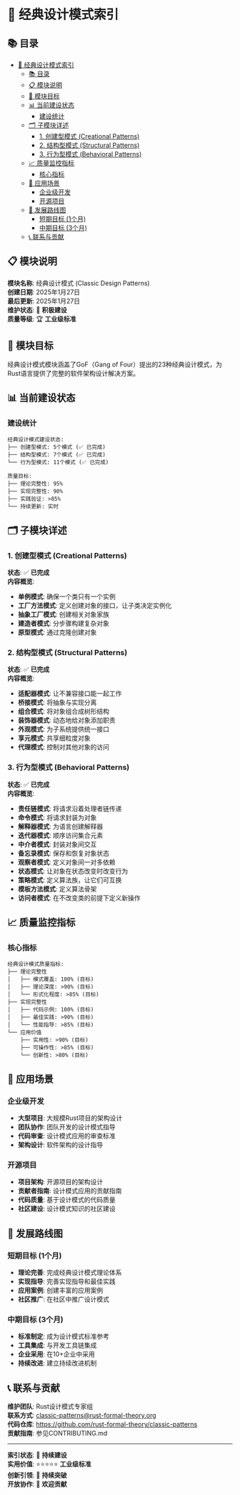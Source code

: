 # 🎯 经典设计模式索引

## 📚 目录

- [🎯 经典设计模式索引](#-经典设计模式索引)
  - [📚 目录](#-目录)
  - [📋 模块说明](#-模块说明)
  - [🎯 模块目标](#-模块目标)
  - [📊 当前建设状态](#-当前建设状态)
    - [建设统计](#建设统计)
  - [🗂️ 子模块详述](#️-子模块详述)
    - [1. 创建型模式 (Creational Patterns)](#1-创建型模式-creational-patterns)
    - [2. 结构型模式 (Structural Patterns)](#2-结构型模式-structural-patterns)
    - [3. 行为型模式 (Behavioral Patterns)](#3-行为型模式-behavioral-patterns)
  - [📈 质量监控指标](#-质量监控指标)
    - [核心指标](#核心指标)
  - [🎯 应用场景](#-应用场景)
    - [企业级开发](#企业级开发)
    - [开源项目](#开源项目)
  - [🚀 发展路线图](#-发展路线图)
    - [短期目标 (1个月)](#短期目标-1个月)
    - [中期目标 (3个月)](#中期目标-3个月)
  - [📞 联系与贡献](#-联系与贡献)

## 📋 模块说明

**模块名称**: 经典设计模式 (Classic Design Patterns)  
**创建日期**: 2025年1月27日  
**最后更新**: 2025年1月27日  
**维护状态**: 🔄 **积极建设**  
**质量等级**: 🏆 **工业级标准**  

## 🎯 模块目标

经典设计模式模块涵盖了GoF（Gang of Four）提出的23种经典设计模式，为Rust语言提供了完整的软件架构设计解决方案。

## 📊 当前建设状态

### 建设统计

```text
经典设计模式建设状态:
├── 创建型模式: 5个模式 (✅ 已完成)
├── 结构型模式: 7个模式 (✅ 已完成)
└── 行为型模式: 11个模式 (✅ 已完成)

质量目标:
├── 理论完整性: 95%
├── 实现完整性: 90%
├── 实践验证: >85%
└── 持续更新: 实时
```

## 🗂️ 子模块详述

### 1. 创建型模式 (Creational Patterns)

**状态**: ✅ **已完成**  
**内容概览**:

- **单例模式**: 确保一个类只有一个实例
- **工厂方法模式**: 定义创建对象的接口，让子类决定实例化
- **抽象工厂模式**: 创建相关对象家族
- **建造者模式**: 分步骤构建复杂对象
- **原型模式**: 通过克隆创建对象

### 2. 结构型模式 (Structural Patterns)

**状态**: ✅ **已完成**  
**内容概览**:

- **适配器模式**: 让不兼容接口能一起工作
- **桥接模式**: 将抽象与实现分离
- **组合模式**: 将对象组合成树形结构
- **装饰器模式**: 动态地给对象添加职责
- **外观模式**: 为子系统提供统一接口
- **享元模式**: 共享细粒度对象
- **代理模式**: 控制对其他对象的访问

### 3. 行为型模式 (Behavioral Patterns)

**状态**: ✅ **已完成**  
**内容概览**:

- **责任链模式**: 将请求沿着处理者链传递
- **命令模式**: 将请求封装为对象
- **解释器模式**: 为语言创建解释器
- **迭代器模式**: 顺序访问集合元素
- **中介者模式**: 封装对象间交互
- **备忘录模式**: 保存和恢复对象状态
- **观察者模式**: 定义对象间一对多依赖
- **状态模式**: 让对象在状态改变时改变行为
- **策略模式**: 定义算法族，让它们可互换
- **模板方法模式**: 定义算法骨架
- **访问者模式**: 在不改变类的前提下定义新操作

## 📈 质量监控指标

### 核心指标

```text
经典设计模式质量指标:
├── 理论完整性
│   ├── 模式覆盖: 100% (目标)
│   ├── 理论深度: >90% (目标)
│   └── 形式化程度: >85% (目标)
├── 实现完整性
│   ├── 代码示例: 100% (目标)
│   ├── 最佳实践: >90% (目标)
│   └── 性能指导: >85% (目标)
└── 应用价值
    ├── 实用性: >90% (目标)
    ├── 可操作性: >85% (目标)
    └── 创新性: >80% (目标)
```

## 🎯 应用场景

### 企业级开发

- **大型项目**: 大规模Rust项目的架构设计
- **团队协作**: 团队开发的设计模式指导
- **代码审查**: 设计模式应用的审查标准
- **架构设计**: 软件架构的设计指导

### 开源项目

- **项目架构**: 开源项目的架构设计
- **贡献者指南**: 设计模式应用的贡献指南
- **代码质量**: 基于设计模式的代码质量
- **社区建设**: 设计模式知识的社区建设

## 🚀 发展路线图

### 短期目标 (1个月)

- **理论完善**: 完成经典设计模式理论体系
- **实现指导**: 完善实现指导和最佳实践
- **应用案例**: 创建丰富的应用案例
- **社区推广**: 在社区中推广设计模式

### 中期目标 (3个月)

- **标准制定**: 成为设计模式标准参考
- **工具集成**: 与开发工具链集成
- **企业采用**: 在10+企业中采用
- **持续改进**: 建立持续改进机制

## 📞 联系与贡献

**维护团队**: Rust设计模式专家组  
**联系方式**: <classic-patterns@rust-formal-theory.org>  
**代码仓库**: <https://github.com/rust-formal-theory/classic-patterns>  
**贡献指南**: 参见CONTRIBUTING.md  

---

**索引状态**: 🎯 **持续建设**  
**实用价值**: ⭐⭐⭐⭐⭐ **工业级标准**  
**创新引领**: 🚀 **持续突破**  
**开放协作**: 🤝 **欢迎贡献**
